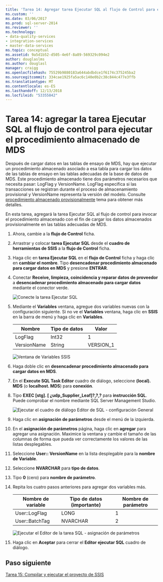 ```yaml
---
title: 'Tarea 14: Agregar tarea Ejecutar SQL al flujo de Control para ejecutar el procedimiento almacenado de MDS | Microsoft Docs'
ms.custom: ''
ms.date: 03/06/2017
ms.prod: sql-server-2014
ms.reviewer: ''
ms.technology:
- data-quality-services
- integration-services
- master-data-services
ms.topic: conceptual
ms.assetid: 9a5d1b52-d505-4e6f-8a89-569329c094e2
author: douglaslms
ms.author: douglasl
manager: craigg
ms.openlocfilehash: 75529b9880183a644abdbdce1f6174c375245ba2
ms.sourcegitcommit: 334cae1925fa5ac6c140e0b2c38c844c477e3ffb
ms.translationtype: MT
ms.contentlocale: es-ES
ms.lasthandoff: 12/13/2018
ms.locfileid: "53355842"
---
```

# <a name="task-14-adding-execute-sql-task-to-control-flow-to-run-the-stored-procedure-for-mds"></a>Tarea 14: agregar la tarea Ejecutar SQL al flujo de control para ejecutar el procedimiento almacenado de MDS
  Después de cargar datos en las tablas de ensayo de MDS, hay que ejecutar un procedimiento almacenado asociado a esa tabla para cargar los datos de las tablas de ensayo en las tablas adecuadas de la base de datos de MDS. Este procedimiento almacenado tiene dos parámetros necesarios que necesita pasar: LogFlag y VersionName. LogFlag especifica si las transacciones se registran durante el proceso de almacenamiento provisional y VersionName representa la versión del modelo. Consulte [procedimiento almacenado provisionalmente](https://msdn.microsoft.com/library/hh231028.aspx) tema para obtener más detalles.  
  
 En esta tarea, agregará la tarea Ejecutar SQL al flujo de control para invocar el procedimiento almacenado con el fin de cargar los datos almacenados provisionalmente en las tablas adecuadas de MDS.  
  
1.  Ahora, cambie a la **flujo de Control** ficha.  
  
2.  Arrastrar y colocar **tarea Ejecutar SQL** desde el **cuadro de herramientas de SSIS** a la **flujo de Control** ficha.  
  
3.  Haga clic en **tarea Ejecutar SQL** en el **flujo de Control** ficha y haga clic en **cambiar el nombre**. Tipo **desencadenar procedimiento almacenado para cargar datos en MDS** y presione **ENTRAR**.  
  
4.  Conectar **Receive, limpieza, coincidencia y reparar datos de proveedor** a **desencadenar procedimiento almacenado para cargar datos** mediante el conector verde.  
  
     ![Conecte la tarea Ejecutar SQL](../../2014/tutorials/media/et-addingesqltasktocftorunthespformds-01.jpg "conectarse para la tarea Ejecutar SQL")  
  
5.  Mediante el **Variables** ventana, agregue dos variables nuevas con la configuración siguiente. Si no ve el **Variables** ventana, haga clic en **SSIS** en la barra de menú y haga clic en **Variables**.  
  
    |Nombre|Tipo de datos|Valor|  
    |----------|---------------|-----------|  
    |LogFlag|Int32|1|  
    |VersionName|String|VERSION_1|  
  
     ![Ventana de Variables SSIS](../../2014/tutorials/media/et-addingesqltasktocftorunthespformds-02.jpg "ventana de Variables SSIS")  
  
6.  Haga doble clic en **desencadenar procedimiento almacenado para cargar datos en MDS**.  
  
7.  En el **Execute SQL Task Editor** cuadro de diálogo, seleccione **(local). MDS** (o **localhost. MDS**) para **conexión**.  
  
8.  Tipo **EXEC [stg]. [ ¿udp_Supplier_Leaf]?,?,?** para **instrucción SQL**. Puede comprobar el nombre mediante SQL Server Management Studio.  
  
     ![Ejecutar el cuadro de diálogo Editor de SQL - configuración General](../../2014/tutorials/media/et-addingesqltasktocftorunthespformds-03.jpg "ejecutar el cuadro de diálogo Editor de SQL - configuración General")  
  
9. Haga clic en **asignación de parámetros** desde el menú de la izquierda.  
  
10. En el **asignación de parámetros** página, haga clic en **agregar** para agregar una asignación. Maximice la ventana y cambie el tamaño de las columnas de forma que pueda ver correctamente los valores de las listas desplegables.  
  
11. Seleccione **User:: VersionName** en la lista desplegable para la **nombre de Variable**.  
  
12. Seleccione **NVARCHAR** para **tipo de datos**.  
  
13. Tipo **0** (cero) para **nombre de parámetro**.  
  
14. Repita los cuatro pasos anteriores para agregar dos variables más.  
  
    |Nombre de variable|Tipo de datos (importante)|Nombre de parámetro|  
    |-------------------|-----------------------------|--------------------|  
    |User::LogFlag|LONG|1|  
    |User::BatchTag|NVARCHAR|2|  
  
     ![Ejecutar el Editor de la tarea SQL - asignación de parámetros](../../2014/tutorials/media/et-addingesqltasktocftorunthespformds-04.jpg "ejecutar el Editor de la tarea SQL - asignación de parámetros")  
  
15. Haga clic en **Aceptar** para cerrar el **Editor ejecutar SQL** cuadro de diálogo.  
  
## <a name="next-step"></a>Paso siguiente  
 [Tarea 15: Compilar y ejecutar el proyecto de SSIS](../../2014/tutorials/task-15-building-and-running-the-ssis-project.md)  
  
  
